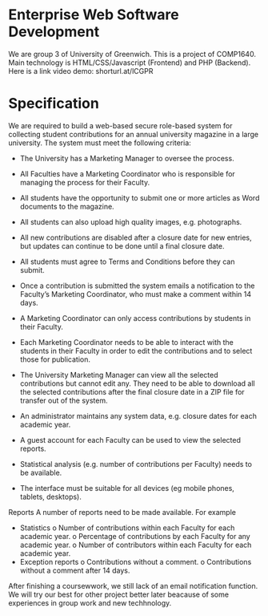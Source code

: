 # Enterprise Web Software Development
We are group 3 of University of Greenwich. This is a project of COMP1640. Main technology is HTML/CSS/Javascript (Frontend) and PHP (Backend). Here is a link video demo: shorturl.at/lCGPR
# Specification
We are required to build a web-based secure role-based system for collecting student contributions for an annual university magazine in a large university.
The system must meet the following criteria:
- The University has a Marketing Manager to oversee the process.
- All Faculties have a Marketing Coordinator who is responsible for managing the
process for their Faculty.
- All students have the opportunity to submit one or more articles as Word documents
to the magazine.
- All students can also upload high quality images, e.g. photographs.
- All new contributions are disabled after a closure date for new entries, but updates
can continue to be done until a final closure date.
- All students must agree to Terms and Conditions before they can submit.
- Once a contribution is submitted the system emails a notification to the Faculty’s
Marketing Coordinator, who must make a comment within 14 days.
- A Marketing Coordinator can only access contributions by students in their Faculty.
- Each Marketing Coordinator needs to be able to interact with the students in their Faculty in order to edit the contributions and to select those for publication.
- The University Marketing Manager can view all the selected contributions but cannot edit any. They need to be able to download all the selected contributions
after the final closure date in a ZIP file for transfer out of the system.
- An administrator maintains any system data, e.g. closure dates for each academic
year.
- A guest account for each Faculty can be used to view the selected reports.
- Statistical analysis (e.g. number of contributions per Faculty) needs to be available.

- The interface must be suitable for all devices (eg mobile phones, tablets, desktops).

Reports
A number of reports need to be made available. For example
- Statistics
o Number of contributions within each Faculty for each academic year.
o Percentage of contributions by each Faculty for any academic year.
o Number of contributors within each Faculty for each academic year.
- Exception reports
o Contributions without a comment.
o Contributions without a comment after 14 days.

After finishing a coursewwork, we still lack of an email notification function. We will try our best for other project better later beacause of some experiences in group work and new techhnology.
